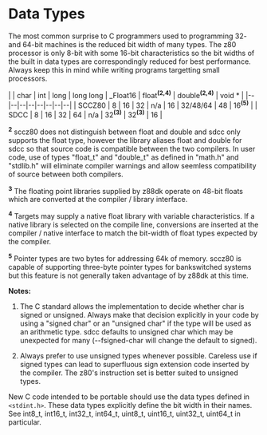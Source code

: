 # Data Types

The most common surprise to C programmers used to programming 32- and 64-bit machines is the reduced bit width of many types.  The z80 processor is only 8-bit with some 16-bit characteristics so the bit widths of the built in data types are correspondingly reduced for best performance.  Always keep this in mind while writing programs targetting small processors.

|          |  char  |  int  |  long  |  long long  |  _Float16 | float<sup>**(2,4)**</sup>  |  double<sup>**(2,4)**</sup>  | void *  |
|--|--|--|--|--|--|--|--|
| SCCZ80   |  8     |  16   |  32    |  n/a        |  16       | 32/48/64                   |  48                          |  16<sup>**(5)**</sup>  |
| SDCC     |  8     |  16   |  32    |  64         |  n/a      | 32<sup>**(3)**</sup>       |  32<sup>**(3)**</sup>        |  16  |


<sup>**2**</sup> sccz80 does not distinguish between float and double and sdcc only supports the float type, however the library aliases float and double for sdcc so that source code is compatible between the two compilers.  In user code, use of types "float_t" and "double_t" as defined in "math.h" and "stdlib.h" will eliminate compiler warnings and allow seemless compatibility of source between both compilers.

<sup>**3**</sup> The floating point libraries supplied by z88dk operate on 48-bit floats which are converted at the compiler / library interface.

<sup>**4**</sup> Targets may supply a native float library with variable characteristics.  If a native library is selected on the compile line, conversions are inserted at the compiler / native interface to match the bit-width of float types expected by the compiler.

<sup>**5**</sup> Pointer types are two bytes for addressing 64k of memory.  sccz80 is capable of supporting three-byte pointer types for bankswitched systems but this feature is not generally taken advantage of by z88dk at this time.

**Notes:**

1. The C standard allows the implementation to decide whether char is signed or unsigned.  Always make that decision explicitly in your code by using a "signed char" or an "unsigned char" if the type will be used as an arithmetic type.  sdcc defaults to unsigned char which may be unexpected for many (--fsigned-char will change the default to signed).

2. Always prefer to use unsigned types whenever possible.  Careless use if signed types can lead to superfluous sign extension code inserted by the compiler.  The z80's instruction set is better suited to unsigned types.

New C code intended to be portable should use the data types defined in `<stdint.h>`.  These data types explicitly define the bit width in their names.  See int8_t, int16_t, int32_t, int64_t, uint8_t, uint16_t, uint32_t, uint64_t in particular.
